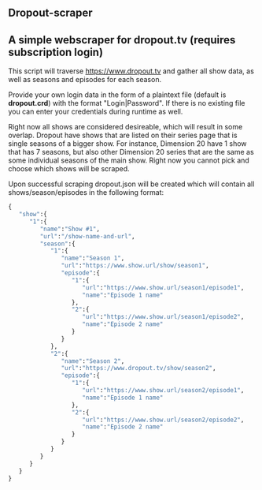 ## Dropout-scraper

**A simple webscraper for dropout.tv (requires subscription login)**
---
This script will traverse https://www.dropout.tv and gather all show data, 
as well as seasons and episodes for each season.

Provide your own login data in the form of a plaintext file (default is 
**dropout.crd**) with the format "Login|Password". If there is no existing file 
you can enter your credentials during runtime as well.

Right now all shows are considered desireable, which will result in some 
overlap. Dropout have shows that are listed on their series page that is 
single seasons of a bigger show. For instance, Dimension 20 have 1 show 
that has 7 seasons, but also other Dimension 20 series that are the same 
as some individual seasons of the main show. Right now you cannot pick and
choose which shows will be scraped.

Upon successful scraping dropout.json will be created which will contain all
shows/season/episodes in the following format:

```python
{
   "show":{
      "1":{
         "name":"Show #1",
         "url":"/show-name-and-url",
         "season":{
            "1":{
               "name":"Season 1",
               "url":"https://www.show.url/show/season1",
               "episode":{
                  "1":{
                     "url":"https://www.show.url/season1/episode1",
                     "name":"Episode 1 name"
                  },
                  "2":{
                     "url":"https://www.show.url/season1/episode2",
                     "name":"Episode 2 name"
                  }
               }
            },
            "2":{
               "name":"Season 2",
               "url":"https://www.dropout.tv/show/season2",
               "episode":{
                  "1":{
                     "url":"https://www.show.url/season2/episode1",
                     "name":"Episode 1 name"
                  },
                  "2":{
                     "url":"https://www.show.url/season2/episode2",
                     "name":"Episode 2 name"
                  }
               }
            }
         }
      }
   }
}
```
